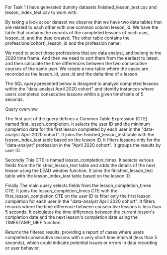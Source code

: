 For Task 1 I have generated dummy datasets finished_lesson_test.csv and lesson_index_test.csv to work with.


By taking a look at our dataset we observe that we have two data tables that are related to each other with one common column lesson_id. We have the table that contains the records of the completed lessons of each user, lesson_id, and the date created. The other table contains the professions(cohort), lesson_id and the profession name.


We need to select those professions that are data analyst, and belong to the 2020 time frame. And then we need to sort them from the earliest to latest, and then calculate the time differences between the two consecutive courses of the same user.
We create a new table where the cases are recorded as the lesson_id, user_id and the delta time of a lesson.


The SQL query presented below is designed to analyze completed lessons within the "data-analyst April 2020 cohort" and identify instances where users completed consecutive lessons within a given timeframe of 5 seconds. 


Query overview


The first part of the query defines a Common Table Expression (CTE) named first_lesson_completion.
It selects the user ID and the minimum completion date for the first lesson completed by each user in the "data-analyst April 2020 cohort".
It joins the finished_lesson_test table with the lesson_index_test table based on the lesson ID.
It filters lessons only for the "data-analyst" profession in the "April 2020 cohort".
It groups the results by user ID.


Secondly
This CTE is named lesson_completion_times.
It selects various fields from the finished_lesson_test table and adds the details of the next lesson using the LEAD window function.
It joins the finished_lesson_test table with the lesson_index_test table based on the lesson ID.

Finally
The main query selects fields from the lesson_completion_times CTE.
It joins the lesson_completion_times CTE with the first_lesson_completion CTE on the user ID to filter only the first lesson completion for each user in the "data-analyst April 2020 cohort".
It filters records where the time difference between consecutive lessons is less than 5 seconds.
It calculates the time difference between the current lesson's completion date and the next lesson's completion date using the TIMESTAMP_DIFF function.


Returns the filtered results, providing a report of cases where users completed consecutive lessons with a very short time interval (less than 5 seconds), which could indicate potential issues or errors in data recording or user behavior.

